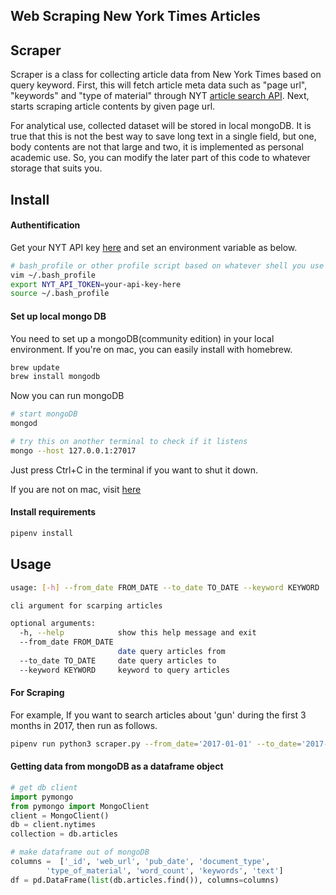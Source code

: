 Web Scraping New York Times Articles 
------------------------

## Scraper 
Scraper is a class for collecting article data from New York Times based on query keyword. First, this will fetch article meta data such as "page url", "keywords" and "type of material" through NYT [article search API](https://developer.nytimes.com/article_search_v2.json#/README). Next, starts scraping article contents by given page url. 

For analytical use, collected dataset will be stored in local mongoDB. It is true that this is not the best way to save long text in a single field, but one, body contents are not that large and two, it is implemented as personal academic use. So, you can modify the later part of this code to whatever storage that suits you.  

## Install 
#### Authentification 
Get your NYT API key [here](https://developer.nytimes.com/) and set an environment variable as below.
```bash
# bash_profile or other profile script based on whatever shell you use   
vim ~/.bash_profile 
export NYT_API_TOKEN=your-api-key-here
source ~/.bash_profile 
```

#### Set up local mongo DB
You need to set up a mongoDB(community edition) in your local environment. If you're on mac, you can easily install with homebrew. 
```bash
brew update  
brew install mongodb
```
Now you can run mongoDB 
```bash
# start mongoDB  
mongod

# try this on another terminal to check if it listens  
mongo --host 127.0.0.1:27017 
```

Just press Ctrl+C in the terminal if you want to shut it down.


If you are not on mac, visit [here](https://docs.mongodb.com/manual/administration/install-community/)  


#### Install requirements 
```bash
pipenv install
```

## Usage 

```bash
usage: [-h] --from_date FROM_DATE --to_date TO_DATE --keyword KEYWORD

cli argument for scarping articles

optional arguments:
  -h, --help            show this help message and exit
  --from_date FROM_DATE
                        date query articles from
  --to_date TO_DATE     date query articles to
  --keyword KEYWORD     keyword to query articles
```

#### For Scraping 
For example, If you want to search articles about 'gun' during the first 3 months in 2017, then 
run as follows. 
```bash
pipenv run python3 scraper.py --from_date='2017-01-01' --to_date='2017-03-31' --keyword='gun'
```

#### Getting data from mongoDB as a dataframe object 
```python
# get db client 
import pymongo 
from pymongo import MongoClient
client = MongoClient()
db = client.nytimes
collection = db.articles

# make dataframe out of mongoDB
columns =  ['_id', 'web_url', 'pub_date', 'document_type', 
		'type_of_material', 'word_count', 'keywords', 'text']
df = pd.DataFrame(list(db.articles.find()), columns=columns)
``` 


